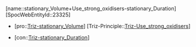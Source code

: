 ﻿---
type: TrizContradiction
aliases:
- stationary_Volume+Use_strong_oxidisers-stationary_Duration
license: CC BY-SA 4.0
copyright: https://github.com/SpocWeb
IsDeleted: false
IsReadOnly: false
Confidential: public
tags: 
- Triz/Contradiction
---
[name::stationary_Volume+Use_strong_oxidisers-stationary_Duration]
[SpocWebEntityId::23325]
+ [pro::[Triz-stationary_Volume](tech/Triz/Parameter/Triz-stationary_Volume.md)]
[Triz-Principle::[Triz-Use_strong_oxidisers](tech/Triz/Principle/Triz-Use_strong_oxidisers.md)]
- [con::[Triz-stationary_Duration](tech/Triz/Parameter/Triz-stationary_Duration.md)]


